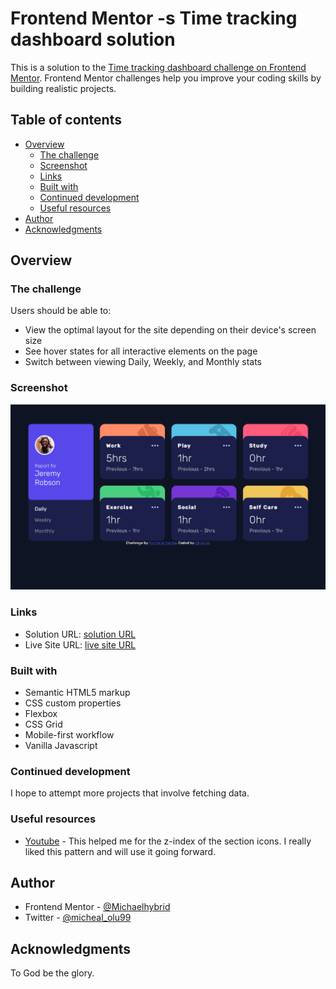 # Frontend Mentor -s Time tracking dashboard solution

This is a solution to the [Time tracking dashboard challenge on Frontend Mentor](https://www.frontendmentor.io/challenges/time-tracking-dashboard-UIQ7167Jw). Frontend Mentor challenges help you improve your coding skills by building realistic projects. 

## Table of contents

- [Overview](#overview)
  - [The challenge](#the-challenge)
  - [Screenshot](#screenshot)
  - [Links](#links)
  - [Built with](#built-with)
  - [Continued development](#continued-development)
  - [Useful resources](#useful-resources)
- [Author](#author)
- [Acknowledgments](#acknowledgments)

## Overview

### The challenge

Users should be able to:

- View the optimal layout for the site depending on their device's screen size
- See hover states for all interactive elements on the page
- Switch between viewing Daily, Weekly, and Monthly stats

### Screenshot

![](screenshot.png)

### Links

- Solution URL: [solution URL](https://www.frontendmentor.io/challenges/time-tracking-dashboard-UIQ7167Jw/hub/timetrackingdashboardmain-r1LEVPom5)
- Live Site URL: [live site URL](https://wonderful-madeleine-f01735.netlify.app/)

### Built with

- Semantic HTML5 markup
- CSS custom properties
- Flexbox
- CSS Grid
- Mobile-first workflow
- Vanilla Javascript

### Continued development

I hope to attempt more projects that involve fetching data.
### Useful resources

- [Youtube](https://www.youtube.com/watch?v=qYi-OLf5q5g) - This helped me for the z-index of the section icons. I really liked this pattern and will use it going forward.

## Author
- Frontend Mentor - [@Michaelhybrid](https://www.frontendmentor.io/profile/Michaelhybrid)
- Twitter - [@micheal_olu99](https://twitter.com/micheal_olu99)


## Acknowledgments
To God be the glory.
